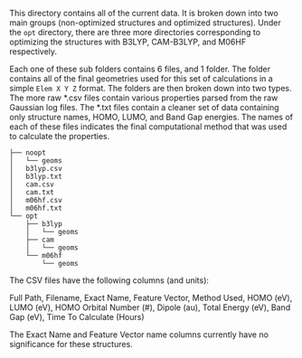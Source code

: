

This directory contains all of the current data. It is broken down into two main groups (non-optimized structures and optimized structures).
Under the `opt` directory, there are three more directories corresponding to optimizing the structures with B3LYP, CAM-B3LYP, and M06HF respectively.

Each one of these sub folders contains 6 files, and 1 folder. The folder contains all of the final geometries used for this set of calculations in a simple `Elem X Y Z` format. The folders are then broken down into two types. The more raw *.csv files contain various properties parsed from the raw Gaussian log files. The *.txt files contain a cleaner set of data containing only structure names, HOMO, LUMO, and Band Gap energies. The names of each of these files indicates the final computational method that was used to calculate the properties.


	├── noopt
	│   └── geoms
	│   b3lyp.csv
	│   b3lyp.txt
	│   cam.csv
	│   cam.txt
	│   m06hf.csv
	│   m06hf.txt
	└── opt
	    ├── b3lyp
	    │   └── geoms
	    ├── cam
	    │   └── geoms
	    └── m06hf
	        └── geoms

The CSV files have the following columns (and units):

Full Path, Filename, Exact Name, Feature Vector, Method Used, HOMO (eV), LUMO (eV), HOMO Orbital Number (#), Dipole (au), Total Energy (eV), Band Gap (eV), Time To Calculate (Hours)

The Exact Name and Feature Vector name columns currently have no significance for these structures.